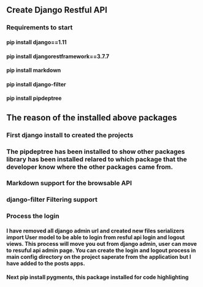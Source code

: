 ##  Create Django Restful API

### Requirements to start 
#### pip install django==1.11 
#### pip install djangorestframework==3.7.7
#### pip install markdown
#### pip install django-filter
#### pip install pipdeptree

## The reason of the installed above packages 
### First django install to created the projects
### The pipdeptree has been installed to show other packages library has been installed relared to which package that the developer know where the other packages came from.
### Markdown support for the browsable API
### django-filter Filtering support


### Process the login 
#### I have removed all django admin url and created new files serializers import User model to be able to login from resful api login and logout views. This process will move you out from django admin, user can move to resuful api admin page. You can create the login and logout process in main config directory on the project saperate from the application but I have added to the posts apps. 

#### Next pip install pygments, this package installed for code highlighting

